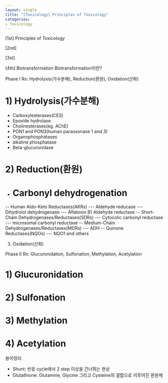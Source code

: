 ```yaml
---
layout: single
title: "[Toxicology] Principles of Toxicology"
categories:
- Toxicology
---
```



[1st] Principles of Toxicology

[2nd]

[3st]

[4th] Biotransformation
Biotransformation이란?

Phase I Rx: Hydrolysis(가수분해), Reduction(환원), Oxidation(산화)

# 1) Hydrolysis(가수분해)
- Carboxylesterases(CES)
- Epoxide hydrolase
- Cholinesterases(eg. AChE)
- PON1 and PON3(human paraoxonase 1 and 3)
- Organophosphatases
- alkaline phosphatase
- Beta-glucuronidase

# 2) Reduction(환원)
- # Carbonyl dehydrogenation
-- Human Aldo-Keto Reductases(AKRs)
--- Aldehyde reducase
--- Dihydroiol dehydrogenase
--- Aflatoxin B1 Aldehyde reductase
-- Short-Chain Dehydrogenases/Reductases(SDRs)
--- Cytocolic carbonyl reductase
--- microsomal carbonyl reductase
-- Medium-Chain Dehydrogenases/Reductases(MDRs)
--- ADH
-- Quinone Reductases(NQOs)
--- NQO1 and others

3) Oxidation(산화)

Phase II Rx: Glucuronidation, Sulfonation, Methylation, Acetylation

# 1) Glucuronidation

# 2) Sulfonation

# 3) Methylation

# 4) Acetylation


용어정리
- Shunt: 반응 cycle에서 2 step 이상을 건너뛰는 현상
- Glutathione: Glutamine, Glycine 그리고 Cysteine의 결합으로 이루어진 환원제